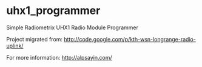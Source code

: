 uhx1_programmer
===============

Simple Radiometrix UHX1 Radio Module Programmer

Project migrated from:
http://code.google.com/p/kth-wsn-longrange-radio-uplink/

For more information:
http://alpsayin.com/